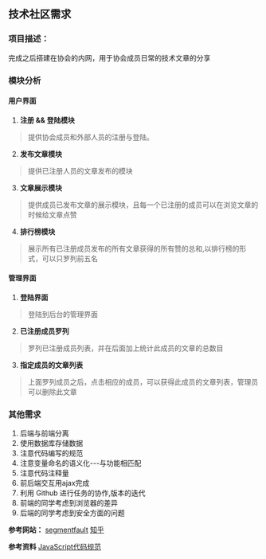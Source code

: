 ﻿## 技术社区需求

### 项目描述：

完成之后搭建在协会的内网，用于协会成员日常的技术文章的分享

### 模块分析

#### 用户界面

1. **注册 && 登陆模块**
> 提供协会成员和外部人员的注册与登陆。

2. **发布文章模块**
> 提供已注册人员的文章发布的模块

3. **文章展示模块**
> 提供成员已发布文章的展示模块，且每一个已注册的成员可以在浏览文章的时候给文章点赞

4. **排行榜模块**
> 展示所有已注册成员发布的所有文章获得的所有赞的总和,以排行榜的形式，可以只罗列前五名

#### 管理界面

1. **登陆界面**
> 登陆到后台的管理界面

2. **已注册成员罗列**
> 罗列已注册成员列表，并在后面加上统计此成员的文章的总数目

3. **指定成员的文章列表**
> 上面罗列成员之后，点击相应的成员，可以获得此成员的文章列表，管理员可以删除此文章

### 其他需求

1. 后端与前端分离
2. 使用数据库存储数据
3. 注意代码编写的规范
4. 注意变量命名的语义化---与功能相匹配
5. 注意代码注释量
6. 前后端交互用ajax完成
7. 利用 Github 进行任务的协作,版本的迭代
8. 前端的同学考虑到浏览器的差异
9. 后端的同学考虑到安全方面的问题

**参考网站：**
[segmentfault][1]
[知乎][2]

**参考资料**
[JavaScript代码规范][3]


  [1]: https://segmentfault.com/
  [2]: https://www.zhihu.com/
  [3]: https://github.com/ecomfe/spec/blob/master/javascript-style-guide.md
